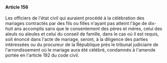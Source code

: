 #### Article 156

Les officiers de l'état civil qui auraient procédé à la célébration des mariages contractés par des fils ou filles n'ayant pas atteint l'âge de dix-huit ans accomplis sans que le consentement des pères et mères, celui des aïeuls ou aïeules et celui du conseil de famille, dans le cas où il est requis, soit énoncé dans l'acte de mariage, seront, à la diligence des parties intéressées ou du procureur de la République près le tribunal judiciaire de l'arrondissement où le mariage aura été célébré, condamnés à l'amende portée en l'article 192 du code civil.

